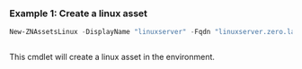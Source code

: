 ### Example 1: Create a linux asset
```powershell
New-ZNAssetsLinux -DisplayName "linuxserver" -Fqdn "linuxserver.zero.labs"
```

```output

```

This cmdlet will create a linux asset in the environment.
